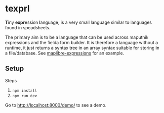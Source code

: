 # texprl
**T**iny **expr**ession **l**anguage, is a very small language similar to languages found in speadsheets.

The primary aim is to be a language that can be used across maputnik expressions and the fielda form builder. It is therefore a language without a runtime, it just returns a syntax tree in an array syntax suitable for storing in a file/database. See [maplibre-expressions](https://docs.maptiler.com/gl-style-specification/expressions/) for an example.


## Setup
Steps

 1. `npm install`
 2. `npm run dev`

Go to <http://localhost:8000/demo/> to see a demo.


